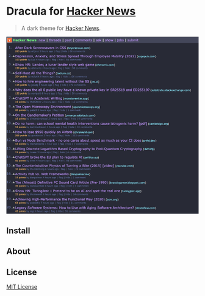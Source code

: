 # Dracula for [Hacker News](https://news.ycombinator.com/)

> A dark theme for [Hacker News](https://news.ycombinator.com/).

![Screenshot](./screenshot.png)

## Install

## About

## License

[MIT License](./LICENSE)
